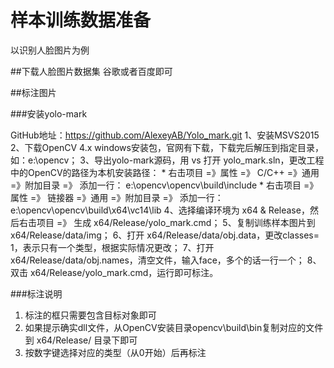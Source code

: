 # 样本训练数据准备
以识别人脸图片为例

##下载人脸图片数据集
谷歌或者百度即可

##标注图片

###安装yolo-mark

GitHub地址：https://github.com/AlexeyAB/Yolo_mark.git
1、安装MSVS2015
2、下载OpenCV 4.x windows安装包，官网有下载，下载完后解压到指定目录，如：e:\opencv；
3、导出yolo-mark源码，用 vs 打开 yolo_mark.sln，更改工程中的OpenCV的路径为本机安装路径：
	* 右击项目 =》属性 =》 C/C++ =》通用 =》附加目录 =》 添加一行： e:\opencv\opencv\build\include
	* 右击项目 =》属性 =》 链接器 =》通用 =》附加目录 =》 添加一行： e:\opencv\opencv\build\x64\vc14\lib
4、选择编译环境为 x64 & Release，然后右击项目 =》 生成 x64/Release/yolo_mark.cmd；
5、复制训练样本图片到 x64/Release/data/img；
6、打开 x64/Release/data/obj.data，更改classes= 1，表示只有一个类型，根据实际情况更改；
7、打开 x64/Release/data/obj.names，清空文件，输入face，多个的话一行一个；
8、双击 x64/Release/yolo_mark.cmd，运行即可标注。

###标注说明

1. 标注的框只需要包含目标对象即可
2. 如果提示确实dll文件，从OpenCV安装目录opencv\build\bin复制对应的文件到 x64/Release/ 目录下即可
3. 按数字键选择对应的类型（从0开始）后再标注
